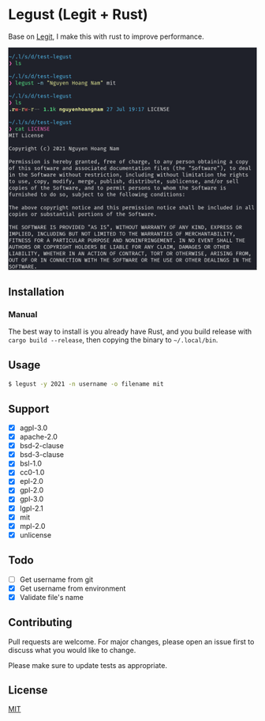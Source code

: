 # Legust (Legit + Rust)

Base on [Legit](https://github.com/captainsafia/legit), I make this with rust to improve performance.

![Screenshot](https://raw.githubusercontent.com/Nguyen-Hoang-Nam/readme-image/main/legust/screenshot.png)

## Installation

### Manual

The best way to install is you already have Rust, and you build release with `cargo build --release`, then copying the binary to `~/.local/bin`.

## Usage

```bash
$ legust -y 2021 -n username -o filename mit
```

## Support

- [x] agpl-3.0
- [x] apache-2.0
- [x] bsd-2-clause
- [x] bsd-3-clause
- [x] bsl-1.0
- [x] cc0-1.0
- [x] epl-2.0
- [x] gpl-2.0
- [x] gpl-3.0
- [x] lgpl-2.1
- [x] mit
- [x] mpl-2.0
- [x] unlicense

## Todo

- [ ] Get username from git
- [x] Get username from environment
- [x] Validate file's name

## Contributing

Pull requests are welcome. For major changes, please open an issue first to discuss what you would like to change.

Please make sure to update tests as appropriate.

## License

[MIT](https://choosealicense.com/licenses/mit/)
